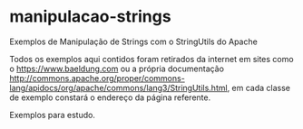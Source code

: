 # manipulacao-strings
Exemplos de Manipulação de Strings com o StringUtils do Apache

Todos os exemplos aqui contidos foram retirados da internet em sites como o https://www.baeldung.com ou a própria documentação http://commons.apache.org/proper/commons-lang/apidocs/org/apache/commons/lang3/StringUtils.html,  em cada classe de exemplo constará o endereço da página referente. 

Exemplos para estudo.
